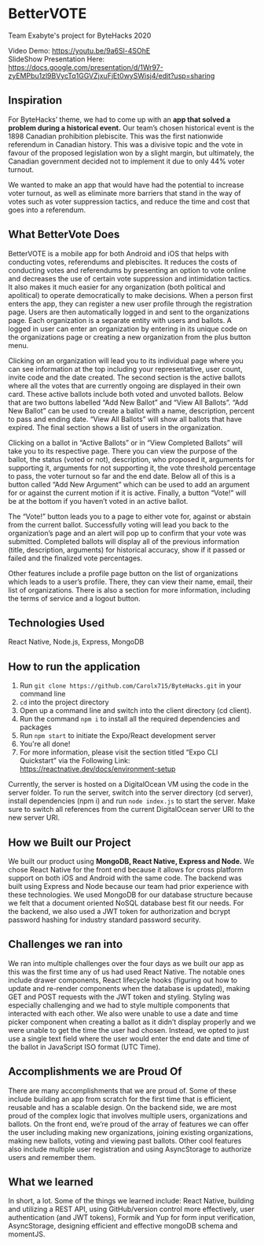 # BetterVOTE
Team Exabyte's project for ByteHacks 2020

Video Demo: https://youtu.be/9a6Sl-4SOhE <br />
SlideShow Presentation Here: https://docs.google.com/presentation/d/1Wr97-zyEMPbu1zl9BVycTq1GGVZjxuFjEt0wySWisj4/edit?usp=sharing

## Inspiration
For ByteHacks’ theme, we had to come up with an **app that solved a problem during a historical event.** Our team’s chosen historical event is the 1898 Canadian prohibition plebiscite. This was the first nationwide referendum in Canadian history. This was a divisive topic and the vote in favour of the proposed legislation won by a slight margin, but ultimately, the Canadian government decided not to implement it due to only 44% voter turnout.

We wanted to make an app that would have had the potential to increase voter turnout, as well as eliminate more barriers that stand in the way of votes such as voter suppression tactics, and reduce the time and cost that goes into a referendum.

## What BetterVote Does

BetterVOTE is a mobile app for both Android and iOS that helps with conducting votes, referendums and plebiscites. It reduces the costs of conducting votes and referendums by presenting an option to vote online and decreases the use of certain vote suppression and intimidation tactics. It also makes it much easier for any organization (both political and apolitical) to operate democratically to make decisions. When a person first enters the app, they can register a new user profile through the registration page. Users are then automatically logged in and sent to the organizations page. Each organization is a separate entity with users and ballots. A logged in user can enter an organization by entering in its unique code on the organizations page or creating a new organization from the plus button menu.

Clicking on an organization will lead you to its individual page where you can see information at the top including your representative, user count, invite code and the date created. The second section is the active ballots where all the votes that are currently ongoing are displayed in their own card. These active ballots include both voted and unvoted ballots. Below that are two buttons labelled “Add New Ballot” and “View All Ballots”. “Add New Ballot” can be used to create a ballot with a name, description, percent to pass and ending date. “View All Ballots” will show all ballots that have expired. The final section shows a list of users in the organization. 

Clicking on a ballot in “Active Ballots” or in “View Completed Ballots” will take you to its respective page. There you can view the purpose of the ballot, the status (voted or not), description, who proposed it, arguments for supporting it, arguments for not supporting it, the vote threshold percentage to pass, the voter turnout so far and the end date. Below all of this is a button called “Add New Argument” which can be used to add an argument for or against the current motion if it is active. Finally, a button “Vote!” will be at the bottom if you haven’t voted in an active ballot. 

The “Vote!” button leads you to a page to either vote for, against or abstain from the current ballot. Successfully voting will lead you back to the organization’s page and an alert will pop up to confirm that your vote was submitted.  Completed ballots will display all of the previous information (title, description, arguments) for historical accuracy, show if it passed or failed and the finalized vote percentages.

Other features include a profile page button on the list of organizations which leads to a user’s profile. There, they can view their name, email, their list of organizations. There is also a section for more information, including the terms of service and a logout button.

## Technologies Used

React Native, Node.js, Express, MongoDB

## How to run the application
1. Run `git clone https://github.com/Carolx715/ByteHacks.git` in your command line
2. `cd` into the project directory
3. Open up a command line and switch into the client directory (cd client).
4. Run the command `npm i` to install all the required dependencies and packages
5. Run `npm start` to initiate the Expo/React development server
6. You're all done!
7.  For more information, please visit the section titled “Expo CLI Quickstart” via the Following Link: https://reactnative.dev/docs/environment-setup 

Currently, the server is hosted on a DigitalOcean VM using the code in the server folder. To run the server, switch into the server directory (cd server), install dependencies (npm i) and run `node index.js` to start the server. Make sure to switch all references from the current DigitalOcean server URI to the new server URI.

## How we Built our Project
We built our product using **MongoDB, React Native, Express and Node.** We chose React Native for the front end because it allows for cross platform support on both iOS and Android with the same code. The backend was built using Express and Node because our team had prior experience with these technologies. We used MongoDB for our database structure because we felt that a document oriented NoSQL database best fit our needs. For the backend, we also used a JWT token for authorization and bcrypt password hashing for industry standard password security.

## Challenges we ran into
We ran into multiple challenges over the four days as we built our app as this was the first time any of us had used React Native. The notable ones include drawer components, React lifecycle hooks (figuring out how to update and re-render components when the database is updated), making GET and POST requests with the JWT token and styling. Styling was especially challenging and we had to style multiple components that interacted with each other. We also were unable to use a date and time picker component when creating a ballot as it didn’t display properly and we were unable to get the time the user had chosen. Instead, we opted to just use a single text field where the user would enter the end date and time of the ballot in JavaScript ISO format (UTC Time). 

## Accomplishments we are Proud Of
There are many accomplishments that we are proud of. Some of these include building an app from scratch for the first time that is efficient, reusable and has a scalable design. On the backend side, we are most proud of the complex logic that involves multiple users, organizations and ballots. On the front end, we’re proud of the array of features we can offer the user including making new organizations, joining existing organizations, making new ballots, voting and viewing past ballots. Other cool features also include multiple user registration and using AsyncStorage to authorize users and remember them. 

## What we learned
In short, a lot. Some of the things we learned include: React Native, building and utilizing a REST API, using GitHub/version control more effectively, user authentication (and JWT tokens), Formik and Yup for form input verification, AsyncStorage, designing efficient and effective mongoDB schema and momentJS.
